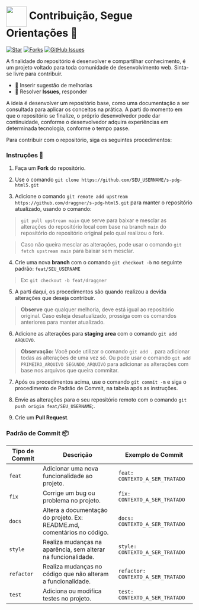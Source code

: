 <h1>
	<img src="https://i.ibb.co/QfkB43X/LOGO-DZS-BLACK-TRANSPARENT-PNG.png" width="55px" align="center" />
	<span>Contribuição, Segue Orientações 📎</span>
</h1>

[![Star](https://img.shields.io/github/stars/draggner/s-pdg-html5?style=social)](https://github.com/draggner/s-pdg-html5/stargazers)
[![Forks](https://img.shields.io/github/forks/draggner/s-pdg-html5?style=social)](https://github.com/draggner/s-pdg-html5/forks)
[![GitHub Issues](https://img.shields.io/github/issues/draggner/s-pdg-html5?style=social)](https://github.com/draggner/s-pdg-html5/issues/)


A finalidade do repositório é desenvolver e compartilhar conhecimento, é um projeto voltado para toda comunidade de desenvolvimento web. Sinta-se livre para contribuir.

- 📌 Inserir sugestão de melhorias
- 📌 Resolver **Issues**, responder

A ideia é desenvolver um repositório base, como uma documentação a ser consultada para aplicar os conceitos na prática. A parti do momento em que o repositório se finalize, o próprio desenvolvedor pode dar continuidade, conforme o desenvolvedor adquira experiências em determinada tecnologia, conforme o tempo passe.

Para contribuir com o repositório, siga os seguintes procedimentos:
### Instruções 📃

1. Faça um **Fork** do repositório.

2. Use o comando `git clone https://github.com/SEU_USERNAME/s-pdg-html5.git`

3. Adicione o comando `git remote add upstream https://github.com/draggner/s-pdg-html5.git` para manter o repositório atualizado, usando o comando:

>   `git pull upstream main` que serve para baixar e mesclar as alterações do repositório local com base na branch `main` do repositório do repositório original pelo qual realizou o fork.

>   Caso não queira mesclar as alterações, pode usar o comando `git fetch upstream main` para baixar sem mesclar.

4. Crie uma nova **branch** com o comando `git checkout -b` no seguinte padrão: `feat/SEU_USERNAME`
  
>   Ex: `git checkout -b feat/draggner`

5. A parti daqui, os procedimentos são quando realizou a devida alterações que deseja contribuir.

>    **Observe** que qualquer melhoria, deve está igual ao repositório original. Caso esteja desatualizado, prossiga com os comandos anteriores para manter atualizado.

6. Adicione as alterações para **staging area** com o comando `git add ARQUIVO`.

>   **Observação:** Você pode utilizar o comando `git add .` para adicionar todas as alterações de uma vez só. 
>   Ou pode usar o comando `git add PRIMEIRO_ARQUIVO SEGUNDO_ARQUIVO` para adicionar as alterações com base nos arquivos que queira commitar.

7. Após os procedimentos acima, use o comando `git commit -m` e siga o procedimento de Padrão de Commit, na tabela após as instruções.

8. Envie as alterações para o seu repositório remoto com o comando `git push origin feat/SEU_USERNAME`;.

9. Crie um **Pull Request**.

### Padrão de Commit 📦

| Tipo de Commit | Descrição | Exemplo de Commit |
| -------------- | --------- | ----------------- |
| `feat` | Adicionar uma nova funcionalidade ao projeto. | `feat: CONTEXTO_A_SER_TRATADO` |
| `fix` | Corrige um bug ou problema no projeto. | `fix: CONTEXTO_A_SER_TRATADO` |
| `docs` | Altera a documentação do projeto. Ex: README.md, comentários no código. | `docs: CONTEXTO_A_SER_TRATADO` |
| `style` | Realiza mudanças na aparência, sem alterar na funcionalidade. | `style: CONTEXTO_A_SER_TRATADO` |
| `refactor` | Realiza mudanças no código que não alteram a funcionalidade.| `refactor: CONTEXTO_A_SER_TRATADO` |
| `test` | Adiciona ou modifica testes no projeto. | `test: CONTEXTO_A_SER_TRATADO` |
